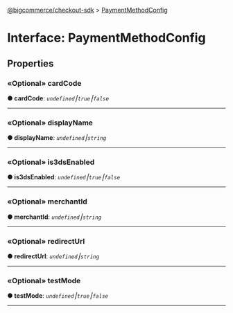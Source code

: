 [@bigcommerce/checkout-sdk](../README.md) > [PaymentMethodConfig](../interfaces/paymentmethodconfig.md)



# Interface: PaymentMethodConfig


## Properties
<a id="cardcode"></a>

### «Optional» cardCode

**●  cardCode**:  *`undefined`⎮`true`⎮`false`* 






___

<a id="displayname"></a>

### «Optional» displayName

**●  displayName**:  *`undefined`⎮`string`* 






___

<a id="is3dsenabled"></a>

### «Optional» is3dsEnabled

**●  is3dsEnabled**:  *`undefined`⎮`true`⎮`false`* 






___

<a id="merchantid"></a>

### «Optional» merchantId

**●  merchantId**:  *`undefined`⎮`string`* 






___

<a id="redirecturl"></a>

### «Optional» redirectUrl

**●  redirectUrl**:  *`undefined`⎮`string`* 






___

<a id="testmode"></a>

### «Optional» testMode

**●  testMode**:  *`undefined`⎮`true`⎮`false`* 






___



